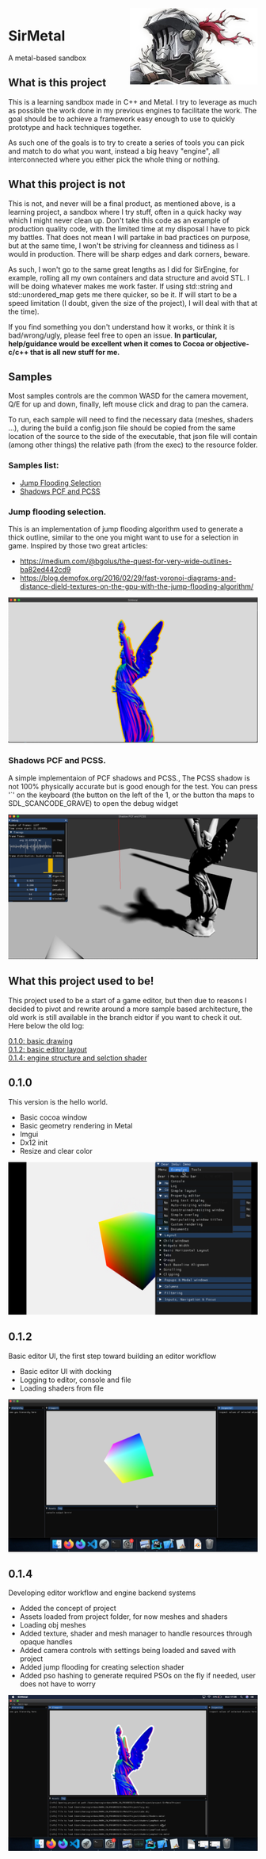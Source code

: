 <img style="float: right;" src="docs/images/logo.png">

# SirMetal
A metal-based sandbox 

## What is this project
This is a learning sandbox made in C++ and Metal. I try to leverage as much 
as possible the work done in my previous engines to facilitate the work.
The goal should be to achieve a framework easy enough to use to quickly prototype 
and hack techniques together. 

As such one of the goals is to try to create a series of tools you can pick and 
match to do what you want, instead a big heavy "engine", all interconnected where you either 
pick the whole thing or nothing. 

## What this project is not
This is not, and never will be a final product, as mentioned above, is a learning project, 
a sandbox where I try stuff, often in a quick hacky way which I might never clean up. 
Don't take this code as an example of production quality code, 
with the limited time at my disposal I have to pick my battles. 
That does not mean I will partake in bad practices on purpose, 
but at the same time, I won't be striving for cleanness and tidiness as 
I would in production. There will be sharp edges and dark corners, beware.

As such, I won't go to the same great lengths as I did for SirEngine, for example, 
rolling all my own containers and data structure and avoid STL. 
I will be doing whatever makes me work faster. 
If using std::string and std::unordered_map gets me there quicker, so be it. 
If will start to be a speed limitation (I doubt, given the size of the project), 
I will deal with that at the time).

If you find something you don't understand how it works, or think it is bad/wrong/ugly, please feel free to open an issue.
**In particular, help/guidance would be excellent when it comes to Cocoa or objective-c/c++ that is all new stuff for me.**

## Samples
Most samples controls are the common WASD for the camera movement, Q/E for up and down,
finally, left mouse click and drag to pan the camera.

To run, each sample will need to find the necessary data (meshes, shaders ...),
during the build a config.json file should be copied from the same location of the source
to the side of the executable, that json file will contain (among other things) the relative path (from the exec)
to the resource folder.

### Samples list:
- [Jump Flooding Selection](#jump)  
- [Shadows PCF and PCSS](#shadow)

### Jump flooding selection. <a name="jump"/>
This is an implementation of jump flooding algorithm used to generate a thick outline, 
similar to the one you might want to use for a selection in game. 
Inspired by those two great articles:
- https://medium.com/@bgolus/the-quest-for-very-wide-outlines-ba82ed442cd9
- https://blog.demofox.org/2016/02/29/fast-voronoi-diagrams-and-distance-dield-textures-on-the-gpu-with-the-jump-flooding-algorithm/

![basic](./docs/images/samples01.png "flood")

### Shadows PCF and PCSS. <a name="shadow"/>
A simple implementaion of PCF shadows and PCSS.,
The PCSS shadow is not 100% physically accurate but is good enough for 
the test.
You can press '`' on the keyboard (the button on the left of the 1, or the button tha maps to SDL_SCANCODE_GRAVE) 
to open the debug widget

![basic](./docs/images/samples02.png "flood")

## What this project used to be!
This project used to be a start of a game editor, but then due to reasons I decided
to pivot and rewrite around a more sample based architecture, the old work is still available
in the branch eidtor if you want to check it out. Here below the old log:

[0.1.0: basic drawing](#v010)  
[0.1.2: basic editor layout](#v012)  
[0.1.4: engine structure and selction shader](#v014)

## 0.1.0 <a name="v010"/>
This version is the hello world.
* Basic cocoa window
* Basic geometry rendering in Metal 
* Imgui
* Dx12 init
* Resize and clear color

[![basic](./docs/images/SirMetal01.png "basic")](https://www.youtube.com/watch?v=3p58WVu8q5QERE)


## 0.1.2 <a name="v012"/>
Basic editor UI, the first step toward building an editor workflow
* Basic editor UI with docking
* Logging to editor, console and file 
* Loading shaders from file

[![basicui](./docs/images/SirMetal02.png "basic")](https://www.youtube.com/watch?v=p89QT_giSf0)

## 0.1.4 <a name="v014"/>
Developing editor workflow and engine backend systems
* Added the concept of project
* Assets loaded from project folder, for now meshes and shaders
* Loading obj meshes
* Added texture, shader and mesh manager to handle resources through opaque handles
* Added camera controls with settings being loaded and saved with project
* Added jump flooding for creating selection shader
* Added pso hashing to generate required PSOs on the fly if needed, user does not have to worry

![alt text](./docs/images/SirMetal03.png "meshes")
